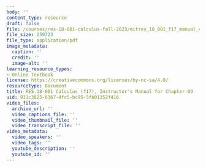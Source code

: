 ```yaml
---
body: ''
content_type: resource
draft: false
file: /courses/res-18-001-calculus-fall-2023/mitres_18_001_f17_manual_ch09.pdf
file_size: 259723
file_type: application/pdf
image_metadata:
  caption: ''
  credit: ''
  image-alt: ''
learning_resource_types:
- Online Textbook
license: https://creativecommons.org/licenses/by-nc-sa/4.0/
resourcetype: Document
title: RES.18-001 Calculus (f17), Instructor's Manual for Chapter 09
uid: 931c3825-6367-4fc5-bc95-5fb01352f416
video_files:
  archive_url: ''
  video_captions_file: ''
  video_thumbnail_file: ''
  video_transcript_file: ''
video_metadata:
  video_speakers: ''
  video_tags: ''
  youtube_description: ''
  youtube_id: ''
---
```

